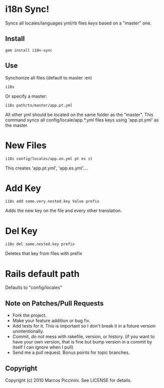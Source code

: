 i18n Sync!
==========

Syncs all locales/languages yml/rb files *keys* based on a "master" one.


Install
-------

    gem install i18n-sync


## Use

Synchonize all files (default to master :en)

    i18s

Or specify a master:

    i18s path/to/master/app.pt.yml

All other yml should be located on the same folder as the "master".
This command syncs all config/locale/app.*.yml files keys
using 'app.pt.yml' as the master.


# New Files

    i18s config/locales/app.en.yml pt es it


This creates 'app.pt.yml', 'app.es.yml'....


# Add Key

    i18s add some.very.nested.key Value prefix

Adds the new key on the file and every other translation.


# Del Key

    i18s del some.nested.key prefix

Deletes that key from files with prefix


# Rails default path

Defaults to "config/locales"


Note on Patches/Pull Requests
-----------------------------

* Fork the project.
* Make your feature addition or bug fix.
* Add tests for it. This is important so I don't break it in a
  future version unintentionally.
* Commit, do not mess with rakefile, version, or history.
  (if you want to have your own version, that is fine but bump version in a commit by itself I can ignore when I pull)
* Send me a pull request. Bonus points for topic branches.


Copyright
---------

Copyright (c) 2010 Marcos Piccinini. See LICENSE for details.
